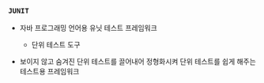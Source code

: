 ### `JUNIT`

- 자바 프로그래밍 언어용 유닛 테스트 프레임워크
    + 단위 테스트 도구

- 보이지 않고 숨겨진 단위 테스트를 끌어내어 정형화시켜 단위 테스트를 쉽게 해주는 테스트용 프레임워크